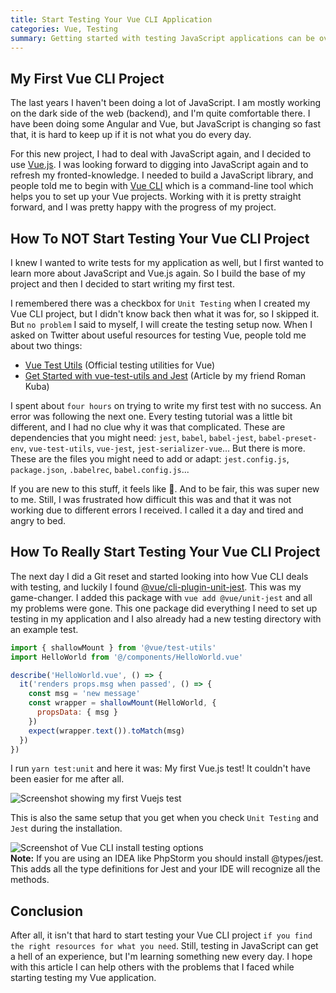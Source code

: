 ```yaml
---
title: Start Testing Your Vue CLI Application
categories: Vue, Testing
summary: Getting started with testing JavaScript applications can be overwhelming. Especially when you used to tools like PHPUnit which make it really is easy for to write your first tests. Today we are taking a look at how Vue CLI can help you get started with your first tests.
---
```


## My First Vue CLI Project

The last years I haven't been doing a lot of JavaScript. I am mostly working on the dark side of the web (backend), and I'm quite comfortable there. I have been doing some Angular and Vue, but JavaScript is changing so fast that, it is hard to keep up if it is not what you do every day.

For this new project, I had to deal with JavaScript again, and I decided to use [Vue.js](https://vuejs.org). I was looking forward to digging into JavaScript again and to refresh my fronted-knowledge. I needed to build a JavaScript library, and people told me to begin with [Vue CLI](https://cli.vuejs.org/) which is a command-line tool which helps you to set up your Vue projects. Working with it is pretty straight forward, and I was pretty happy with the progress of my project.

## How To NOT Start Testing Your Vue CLI Project

I knew I wanted to write tests for my application as well, but I first wanted to learn more about JavaScript and Vue.js again. So I build the base of my project and then I decided to start writing my first test.

I remembered there was a checkbox for `Unit Testing` when I created my Vue CLI project, but I didn't know back then what it was for, so I skipped it. But `no problem` I said to myself, I will create the testing setup now. When I asked on Twitter about useful resources for testing Vue, people told me about two things:

* [Vue Test Utils](https://github.com/vuejs/vue-test-utils) (Official testing utilities for Vue)
* [Get Started with vue-test-utils and Jest](https://blog.codeship.com/get-started-with-vue-test-utils-and-jest/) (Article by my friend Roman Kuba)

I spent about `four hours` on trying to write my first test with no success. An error was following the next one. Every testing tutorial was a little bit different, and I had no clue why it was that complicated. These are dependencies that you might need: `jest`, `babel`, `babel-jest`, `babel-preset-env`, `vue-test-utils`, `vue-jest`, `jest-serializer-vue`...
But there is more. These are the files you might need to add or adapt: `jest.config.js`, `package.json`, `.babelrec`, `babel.config.js`...

If you are new to this stuff, it feels like 🤯. And to be fair, this was super new to me. Still, I was frustrated how difficult this was and that it was not working due to different errors I received. I called it a day and tired and angry to bed.

## How To Really Start Testing Your Vue CLI Project

The next day I did a Git reset and started looking into how Vue CLI deals with testing, and luckily I found [@vue/cli-plugin-unit-jest](https://github.com/vuejs/vue-cli/tree/dev/packages/%40vue/cli-plugin-unit-jest). This was my game-changer. I added this package with `vue add @vue/unit-jest` and all my problems were gone. This one package did everything I need to set up testing in my application and I also already had a new testing directory with an example test.

```javascript
import { shallowMount } from '@vue/test-utils'
import HelloWorld from '@/components/HelloWorld.vue'

describe('HelloWorld.vue', () => {
  it('renders props.msg when passed', () => {
    const msg = 'new message'
    const wrapper = shallowMount(HelloWorld, {
      propsData: { msg }
    })
    expect(wrapper.text()).toMatch(msg)
  })
})

```

I run `yarn test:unit` and here it was: My first Vue.js test! It couldn't have been easier for me after all.

<img class="blogimage" alt="Screenshot showing my first Vuejs test" src="/images/blog/vuejs_example_test.png" />

This is also the same setup that you get when you check `Unit Testing` and `Jest` during the installation.

<img class="blogimage" alt="Screenshot of Vue CLI install testing options" src="/images/blog/vuejs_test_checkbox.png" />

<div class="blognote"><strong>Note:</strong> If you are using an IDEA like PhpStorm you should install @types/jest. This adds all the type definitions for Jest and your IDE will recognize all the methods.</div>

## Conclusion

After all, it isn't that hard to start testing your Vue CLI project `if you find the right resources for what you need`. Still, testing in JavaScript can get a hell of an experience, but I'm learning something new every day. I hope with this article I can help others with the problems that I faced while starting testing my Vue application.
